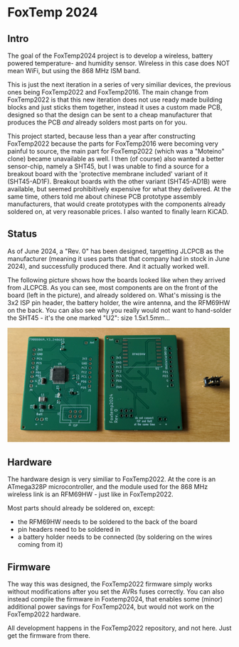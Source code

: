 # FoxTemp 2024

## Intro

The goal of the FoxTemp2024 project is to develop a wireless,
battery powered temperature- and humidity sensor. Wireless in
this case does NOT mean WiFi, but using the 868 MHz ISM band.

This is just the next iteration in a series of very similiar devices, the
previous ones being FoxTemp2022 and FoxTemp2016. The main change
from FoxTemp2022 is that this new iteration does not use
ready made building blocks and just sticks them together,
instead it uses a custom made PCB, designed so that the
design can be sent to a cheap manufacturer that produces
the PCB _and_ already solders most parts on for you.

This project started, because less than a year after constructing
FoxTemp2022 because the parts for FoxTemp2016 were becoming very
painful to source, the main part for FoxTemp2022 (which was a
"Moteino" clone) became unavailable as well.
I then (of course) also wanted a better sensor-chip, namely a
SHT45, but I was unable to find a source for a breakout board
with the 'protective membrane included' variant of
it (SHT45-AD1F). Breakout boards with the other variant
(SHT45-AD1B) were available, but seemed prohibitively expensive
for what they delivered. At the same time, others told me about
chinese PCB prototype assembly manufacturers, that would create
prototypes with the components already soldered on, at
very reasonable prices. I also wanted to finally learn KiCAD.

## Status

As of June 2024, a "Rev. 0" has been designed, targetting
JLCPCB as the manufacturer (meaning it uses parts that that
company had in stock in June 2024), and successfully
produced there. And it actually worked well.

The following picture shows how the boards looked like when
they arrived from JLCPCB. As you can see, most components
are on the front of the board (left in the picture), and
already soldered on. What's missing is the 3x2 ISP pin header,
the battery holder, the wire antenna, and the RFM69HW on the
back. You can also see why you really would not want to
hand-solder the SHT45 - it's the one marked "U2": size
1.5x1.5mm...

<img src="pics/foxtemp2024r0-0.jpg" alt="two half finished foxtemp2024 devices as they arrived from the factory (showing front and back)" width="500">

## Hardware

The hardware design is very similiar to FoxTemp2022.
At the core is an ATmega328P microcontroller, and the
module used for the 868 MHz wireless link is an
RFM69HW - just like in FoxTemp2022.

Most parts should already be soldered on, except:
* the RFM69HW needs to be soldered to the back of the board
* pin headers need to be soldered in
* a battery holder needs to be connected (by soldering on the wires coming from it)

## Firmware

The way this was designed, the FoxTemp2022 firmware
simply works without modifications after you set the AVRs
fuses correctly. You can also instead compile the firmware
in Foxtemp2024, that enables some (minor) additional power
savings for FoxTemp2024, but would not work on the FoxTemp2022
hardware.

All development happens in the FoxTemp2022 repository, and
not here. Just get the firmware from there.

